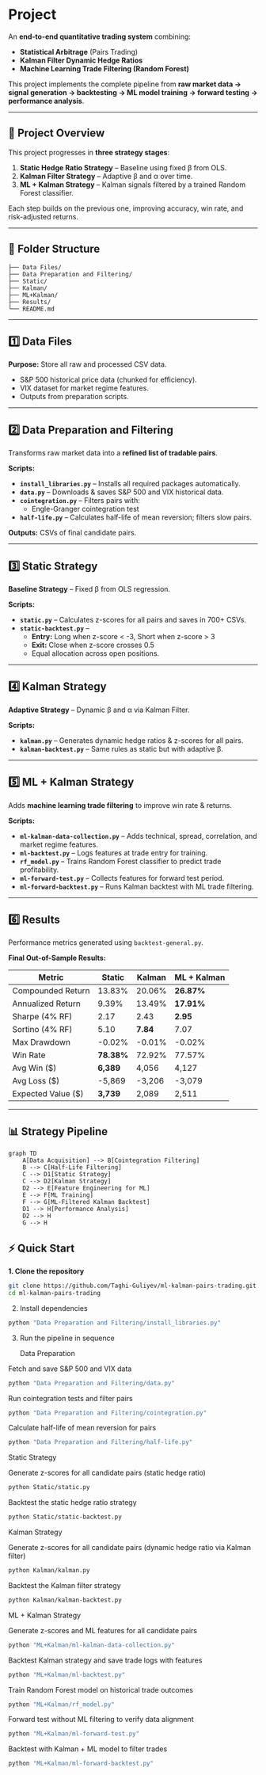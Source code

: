 # Project

An **end-to-end quantitative trading system** combining:
- **Statistical Arbitrage** (Pairs Trading)
- **Kalman Filter Dynamic Hedge Ratios**
- **Machine Learning Trade Filtering (Random Forest)**

This project implements the complete pipeline from **raw market data → signal generation → backtesting → ML model training → forward testing → performance analysis**.

---

## 🚀 Project Overview

This project progresses in **three strategy stages**:
1. **Static Hedge Ratio Strategy** – Baseline using fixed β from OLS.
2. **Kalman Filter Strategy** – Adaptive β and α over time.
3. **ML + Kalman Strategy** – Kalman signals filtered by a trained Random Forest classifier.

Each step builds on the previous one, improving accuracy, win rate, and risk-adjusted returns.

---

## 📂 Folder Structure
```
├── Data Files/
├── Data Preparation and Filtering/
├── Static/
├── Kalman/
├── ML+Kalman/
├── Results/
└── README.md
```
---

## 1️⃣ Data Files

**Purpose:** Store all raw and processed CSV data.  
- S&P 500 historical price data (chunked for efficiency).  
- VIX dataset for market regime features.  
- Outputs from preparation scripts.

---

## 2️⃣ Data Preparation and Filtering

Transforms raw market data into a **refined list of tradable pairs**.

**Scripts:**
- **`install_libraries.py`** – Installs all required packages automatically.
- **`data.py`** – Downloads & saves S&P 500 and VIX historical data.
- **`cointegration.py`** – Filters pairs with:
  - Engle-Granger cointegration test
- **`half-life.py`** – Calculates half-life of mean reversion; filters slow pairs.

**Outputs:** CSVs of final candidate pairs.

---

## 3️⃣ Static Strategy

**Baseline Strategy** – Fixed β from OLS regression.

**Scripts:**
- **`static.py`** – Calculates z-scores for all pairs and saves in 700+ CSVs.
- **`static-backtest.py`** –  
  - **Entry:** Long when z-score < -3, Short when z-score > 3  
  - **Exit:** Close when z-score crosses 0.5  
  - Equal allocation across open positions.

---

## 4️⃣ Kalman Strategy

**Adaptive Strategy** – Dynamic β and α via Kalman Filter.

**Scripts:**
- **`kalman.py`** – Generates dynamic hedge ratios & z-scores for all pairs.
- **`kalman-backtest.py`** – Same rules as static but with adaptive β.

---

## 5️⃣ ML + Kalman Strategy

Adds **machine learning trade filtering** to improve win rate & returns.

**Scripts:**
- **`ml-kalman-data-collection.py`** – Adds technical, spread, correlation, and market regime features.
- **`ml-backtest.py`** – Logs features at trade entry for training.
- **`rf_model.py`** – Trains Random Forest classifier to predict trade profitability.
- **`ml-forward-test.py`** – Collects features for forward test period.
- **`ml-forward-backtest.py`** – Runs Kalman backtest with ML trade filtering.

---

## 6️⃣ Results

Performance metrics generated using `backtest-general.py`.  

**Final Out-of-Sample Results:**

| Metric | Static | Kalman | ML + Kalman |
|--------|--------|--------|-------------|
| Compounded Return | 13.83% | 20.06% | **26.87%** |
| Annualized Return | 9.39% | 13.49% | **17.91%** |
| Sharpe (4% RF) | 2.17 | 2.43 | **2.95** |
| Sortino (4% RF) | 5.10 | **7.84** | 7.07 |
| Max Drawdown | -0.02% | -0.01% | -0.02% |
| Win Rate | **78.38%** | 72.92% | 77.57% |
| Avg Win ($) | **6,389** | 4,056 | 4,127 |
| Avg Loss ($) | -5,869 | -3,206 | -3,079 |
| Expected Value ($) | **3,739** | 2,089 | 2,511 |

---

## 📊 Strategy Pipeline

```mermaid
graph TD
    A[Data Acquisition] --> B[Cointegration Filtering]
    B --> C[Half-Life Filtering]
    C --> D1[Static Strategy]
    C --> D2[Kalman Strategy]
    D2 --> E[Feature Engineering for ML]
    E --> F[ML Training]
    F --> G[ML-Filtered Kalman Backtest]
    D1 --> H[Performance Analysis]
    D2 --> H
    G --> H

```

## ⚡ Quick Start

**1. Clone the repository**

```bash
git clone https://github.com/Taghi-Guliyev/ml-kalman-pairs-trading.git
cd ml-kalman-pairs-trading
```

2. Install dependencies

```bash
python "Data Preparation and Filtering/install_libraries.py"
```

3. Run the pipeline in sequence

   Data Preparation

Fetch and save S&P 500 and VIX data
```bash
python "Data Preparation and Filtering/data.py"
```

   Run cointegration tests and filter pairs
```bash
python "Data Preparation and Filtering/cointegration.py"
```

   Calculate half-life of mean reversion for pairs
```bash
python "Data Preparation and Filtering/half-life.py"
```
Static Strategy

   Generate z-scores for all candidate pairs (static hedge ratio)
```bash
python Static/static.py
```

   Backtest the static hedge ratio strategy
```bash
python Static/static-backtest.py
```

Kalman Strategy

   Generate z-scores for all candidate pairs (dynamic hedge ratio via Kalman filter)
```bash
python Kalman/kalman.py
```

   Backtest the Kalman filter strategy
```bash
python Kalman/kalman-backtest.py
```

ML + Kalman Strategy

   Generate z-scores and ML features for all candidate pairs
```bash
python "ML+Kalman/ml-kalman-data-collection.py"
```

   Backtest Kalman strategy and save trade logs with features
```bash
python "ML+Kalman/ml-backtest.py"
```

   Train Random Forest model on historical trade outcomes
```bash
python "ML+Kalman/rf_model.py"
```

   Forward test without ML filtering to verify data alignment
```bash
python "ML+Kalman/ml-forward-test.py"
```

   Backtest with Kalman + ML model to filter trades
```bash
python "ML+Kalman/ml-forward-backtest.py"
```






